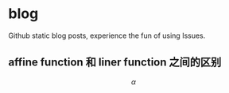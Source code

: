 # blog

Github static blog posts, experience the fun of using Issues.

## affine function 和 liner function 之间的区别

$$
\alpha
$$


